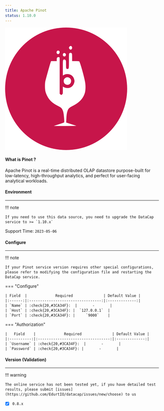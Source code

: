 ```yaml
---
title: Apache Pinot
status: 1.10.0
---
```


<img src="/assets/plugin/pinot.svg" class="connector-content-logo" />

#### What is Pinot ?

Apache Pinot is a real-time distributed OLAP datastore purpose-built for low-latency, high-throughput analytics, and perfect for user-facing analytical workloads.

#### Environment

---

!!! note

    If you need to use this data source, you need to upgrade the DataCap service to >= `1.10.x`

Support Time: `2023-05-06`

#### Configure

---


!!! note

    If your Pinot service version requires other special configurations, please refer to modifying the configuration file and restarting the DataCap service.

=== "Configure"

    | Field  |             Required              | Default Value |
    |:------:|:---------------------------------:|:-------------:|
    | `Name` | :check{20,#3CA34F}:  |       -       |
    | `Host` | :check{20,#3CA34F}: |  `127.0.0.1`  |
    | `Port` | :check{20,#3CA34F}: |     `9000`    |

=== "Authorization"

    |   Field    |             Required              | Default Value |
    |:----------:|:---------------------------------:|:-------------:|
    | `Username` | :check{20,#3CA34F}:  |       -       |
    | `Password` | :check{20,#3CA34F}: |       -       |

#### Version (Validation)

---

!!! warning

    The online service has not been tested yet, if you have detailed test results, please submit [issues](https://github.com/EdurtIO/datacap/issues/new/choose) to us

- [x] `0.8.x`
